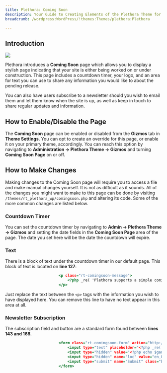 ```yaml
---
title: Plethora: Coming Soon
description: Your Guide to Creating Elements of the Plethora Theme for WordPress
breadcrumb: /wordpress:WordPress/!themes:Themes/plethora:Plethora

---
```


Introduction
-----

![][comingsoon]

Plethora introduces a **Coming Soon** page which allows you to display a stylish page indicating that your site is either being worked on or under construction. This page includes a countdown timer, your logo, and an area for text you can use to share any information you would like to about the pending release.

You can also have users subscribe to a newsletter should you wish to email them and let them know when the site is up, as well as keep in touch to share regular updates and information.

How to Enable/Disable the Page
-----

The **Coming Soon** page can be enabled or disabled from the **Gizmos** tab in **Theme Settings**. You can opt to create an override for this page, or enable it on your primary theme, accordingly. You can reach this option by navigating to **Administration -> Plethora Theme -> Gizmos** and turning **Coming Soon Page** on or off.

How to Make Changes
-----

Making changes to the Coming Soon page will require you to access a file and make manual changes yourself. It is not as difficult as it sounds. All of the changes you might want to make to this page can be done by visiting `/themes/rt_plethora_wp/comingsoon.php` and altering its code. Some of the more common changes are listed below.

### Countdown Timer

You can set the countdown timer by navigating to **Admin -> Plethora Theme -> Gizmos** and setting the date fields in the **Coming Soon Page** area of the page. The date you set here will be the date the countdown will expire.

### Text

There is a block of text under the countdown timer in our default page. This block of text is located on **line 127**:

~~~ .html
                        <p class="rt-comingsoon-message">
                            <?php _re( 'Plethora supports a simple coming soon or offline style page with a time counter. It has been specifically styled to match the theme. This feature can be enabled in Admin Dashboard &rarr; Plethora Theme &rarr; Gizmos &rarr; Coming Soon Page. Please visit <a href="http://www.rockettheme.com/">Plethora tutorials</a> for more information.' ); ?>
                        </p>
~~~

Just replace the text between the `<p>` tags with the information you wish to have displayed here. You can remove this line to have no text appear in this area at all.

### Newsletter Subscription 

The subscription field and button are a standard form found between **lines 143 and 168**.

~~~ .html
                        <form class="rt-comingsoon-form" action="http://feedburner.google.com/fb/a/mailverify" method="post" target="popupwindow" onsubmit="window.open('http://feedburner.google.com/fb/a/mailverify?uri=<?php echo $gantry->get('feedburner-uri'); ?>', 'popupwindow', 'scrollbars=yes,width=550,height=520');return true">
                            <input type="text" placeholder="<?php _re( 'Email Address' ); ?>" class="inputbox" name="email">
                            <input type="hidden" value="<?php echo $gantry->get('feedburner-uri'); ?>" name="uri"/>
                            <input type="hidden" name="loc" value="en_US"/>
                            <input type="submit" name="Submit" class="button" value="<?php _re( 'Subscribe' ); ?>" />
                        </form>
~~~

[comingsoon]: assets/comingsoon.jpeg